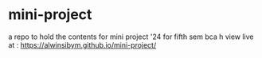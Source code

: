 # mini-project
a repo to hold the contents for mini project '24 for fifth sem bca
h
view live at : https://alwinsibym.github.io/mini-project/
